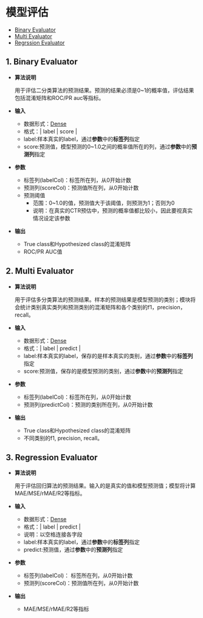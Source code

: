 # 模型评估

* [Binary Evaluator](./#1-binary-evaluator)
* [Multi Evaluator](./#2-multi-evaluator)
* [Regrssion Evaluator](./#3-regression-evaluator)

## 1. Binary Evaluator

* **算法说明**

  用于评估二分类算法的预测结果。预测的结果必须是0~1的概率值，评估结果包括混淆矩阵和ROC/PR auc等指标。

* **输入**
  * 数据形式：[Dense](../tdw_ml_jarvis_dataformat.md#21-dense数据格式)
  * 格式：\| label \| score \|
  * label:样本真实的label，通过**参数**中的**标签列**指定
  * score:预测值，模型预测的0~1.0之间的概率值所在的列，通过**参数**中的**预测列**指定
* **参数**
  * 标签列\(labelCol\)：标签所在列，从0开始计数
  * 预测列\(scoreCol\)：预测值所在列，从0开始计数
  * 预测阈值
    * 范围：0~1.0的值，预测值大于该阈值，则预测为1；否则为0
    * 说明：在真实的CTR预估中，预测的概率值都比较小，因此要视真实情况设定该参数
* **输出**
  * True class和Hypothesized class的混淆矩阵
  * ROC/PR AUC值

## 2. Multi Evaluator

* **算法说明**

  用于评估多分类算法的预测结果。样本的预测结果是模型预测的类别；模块将会统计类别真实类列和预测类别的混淆矩阵和各个类别的f1，precision，recall。

* **输入**
  * 数据形式：[Dense](../tdw_ml_jarvis_dataformat.md#21-dense数据格式) 
  * 格式：\| label \| predict \|
  * label:样本真实的label，保存的是样本真实的类别，通过**参数**中的**标签列**指定
  * score:预测值，保存的是模型预测的类别，通过**参数**中的**预测列**指定
* **参数**
  * 标签列\(labelCol\)：标签所在列，从0开始计数
  * 预测列\(predictCol\)：预测的类别所在列，从0开始计数
* **输出**
  * True class和Hypothesized class的混淆矩阵
  * 不同类别的f1, precision, recall。

## 3. Regression Evaluator

* **算法说明**

  用于评估回归算法的预测结果。输入的是真实的值和模型预测值；模型将计算MAE/MSE/rMAE/R2等指标。

* **输入**
  * 数据形式：[Dense](../tdw_ml_jarvis_dataformat.md#21-dense数据格式)
  * 格式：\| label \| predict \|
  * 说明：以空格连接各字段
  * label:样本真实的label，通过**参数**中的**标签列**指定
  * predict:预测值，通过**参数**中的**预测列**指定
* **参数**
  * 标签列\(labelCol\)： 标签所在列，从0开始计数
  * 预测列\(scoreCol\)：预测值所在列，从0开始计数
* **输出**
  * MAE/MSE/rMAE/R2等指标

